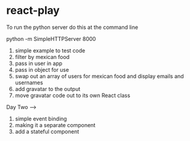 # react-play

To run the python server do this at the command line 

python -m SimpleHTTPServer 8000

1. simple example to test code
2. filter by mexican food
3. pass in user in app
4. pass in object for use
5. swap out an array of users for mexican food and display emails and usernames
6. add gravatar to the output
7. move gravatar code out to its own React class

Day Two --> 

1. simple event binding
2. making it a separate component
3. add a stateful component